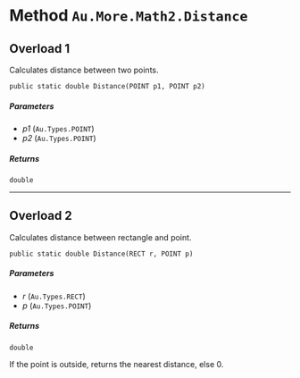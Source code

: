 # Method `Au.More.Math2.Distance`

## Overload 1

Calculates distance between two points.

```
public static double Distance(POINT p1, POINT p2)
```

##### Parameters

- *p1*  (`Au.Types.POINT`)
- *p2*  (`Au.Types.POINT`)

##### Returns

`double`

* * *

## Overload 2

Calculates distance between rectangle and point.

```
public static double Distance(RECT r, POINT p)
```

##### Parameters

- *r*  (`Au.Types.RECT`)
- *p*  (`Au.Types.POINT`)

##### Returns

`double`

If the point is outside, returns the nearest distance, else 0.